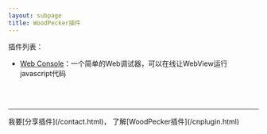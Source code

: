 ```yaml
---
layout: subpage
title: WoodPecker插件
---
```




插件列表：

* [Web Console](/tools/cnwebconsole.html)：一个简单的Web调试器，可以在线让WebView运行javascript代码

<br/>
<br/>
<hr/>
我要[分享插件](/contact.html)， 了解[WoodPecker插件](/cnplugin.html)

